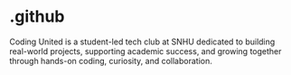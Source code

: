 # .github
Coding United is a student-led tech club at SNHU dedicated to building real-world projects, supporting academic success, and growing together through hands-on coding, curiosity, and collaboration.
